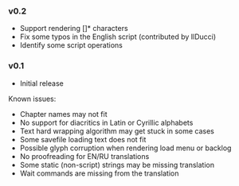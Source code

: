 ### v0.2

- Support rendering []* characters
- Fix some typos in the English script (contributed by IlDucci)
- Identify some script operations

### v0.1

- Initial release

Known issues:

- Chapter names may not fit
- No support for diacritics in Latin or Cyrillic alphabets
- Text hard wrapping algorithm may get stuck in some cases
- Some savefile loading text does not fit
- Possible glyph corruption when rendering load menu or backlog
- No proofreading for EN/RU translations
- Some static (non-script) strings may be missing translation
- Wait commands are missing from the translation
